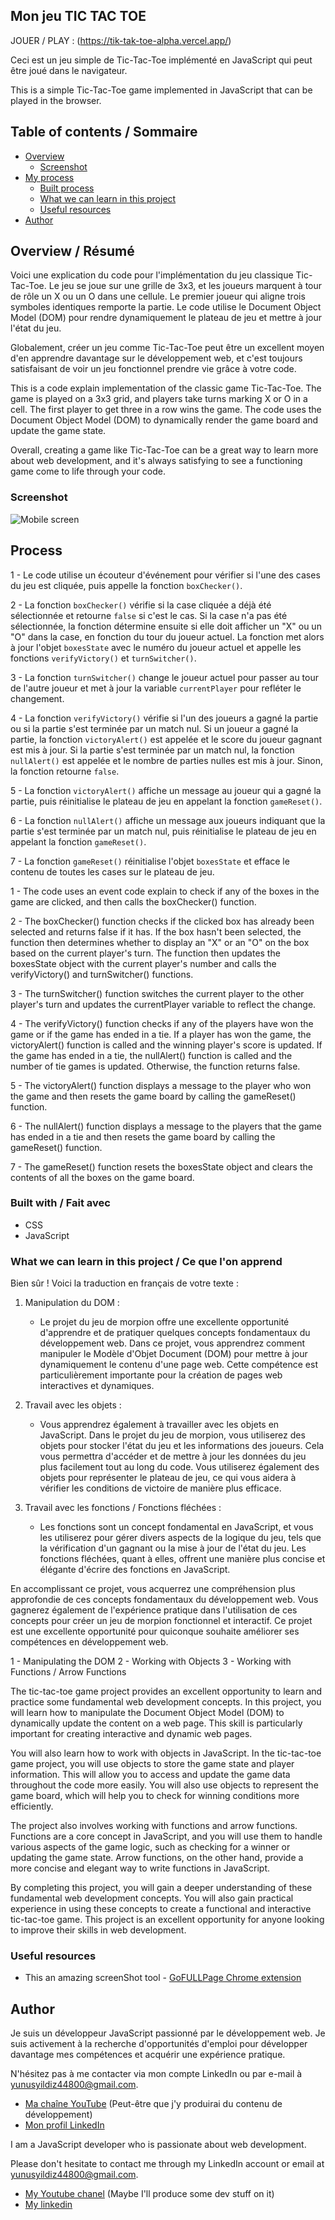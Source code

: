 ## Mon jeu TIC TAC TOE 

JOUER / PLAY : (https://tik-tak-toe-alpha.vercel.app/)

Ceci est un jeu simple de Tic-Tac-Toe implémenté en JavaScript qui peut être joué dans le navigateur.


This is a simple Tic-Tac-Toe game implemented in JavaScript that can be played in the browser.

## Table of contents / Sommaire

- [Overview](#overview)
  - [Screenshot](#screenshot)
- [My process](#my-process)
  - [Built process](#built-with)
  - [What we can learn in this project](#what-we-can-learn-in-this-project)
  - [Useful resources](#useful-resources)
- [Author](#author)

## Overview / Résumé


Voici une explication du code pour l'implémentation du jeu classique Tic-Tac-Toe. Le jeu se joue sur une grille de 3x3, et les joueurs marquent à tour de rôle un X ou un O dans une cellule. Le premier joueur qui aligne trois symboles identiques remporte la partie. Le code utilise le Document Object Model (DOM) pour rendre dynamiquement le plateau de jeu et mettre à jour l'état du jeu.

Globalement, créer un jeu comme Tic-Tac-Toe peut être un excellent moyen d'en apprendre davantage sur le développement web, et c'est toujours satisfaisant de voir un jeu fonctionnel prendre vie grâce à votre code.


This is a code explain implementation of the classic game Tic-Tac-Toe. The game is played on a 3x3 grid, and players take turns marking X or O in a cell. The first player to get three in a row wins the game. The code uses the Document Object Model (DOM) to dynamically render the game board and update the game state.

Overall, creating a game like Tic-Tac-Toe can be a great way to learn more about web development, and it's always satisfying to see a functioning game come to life through your code.


### Screenshot

![Mobile screen](./screenShot/mobile-tictactoe-YunusYildiz.png)

## Process


1 - Le code utilise un écouteur d'événement pour vérifier si l'une des cases du jeu est cliquée, puis appelle la fonction `boxChecker()`.

2 - La fonction `boxChecker()` vérifie si la case cliquée a déjà été sélectionnée et retourne `false` si c'est le cas. Si la case n'a pas été sélectionnée, la fonction détermine ensuite si elle doit afficher un "X" ou un "O" dans la case, en fonction du tour du joueur actuel. La fonction met alors à jour l'objet `boxesState` avec le numéro du joueur actuel et appelle les fonctions `verifyVictory()` et `turnSwitcher()`.

3 - La fonction `turnSwitcher()` change le joueur actuel pour passer au tour de l'autre joueur et met à jour la variable `currentPlayer` pour refléter le changement.

4 - La fonction `verifyVictory()` vérifie si l'un des joueurs a gagné la partie ou si la partie s'est terminée par un match nul. Si un joueur a gagné la partie, la fonction `victoryAlert()` est appelée et le score du joueur gagnant est mis à jour. Si la partie s'est terminée par un match nul, la fonction `nullAlert()` est appelée et le nombre de parties nulles est mis à jour. Sinon, la fonction retourne `false`.

5 - La fonction `victoryAlert()` affiche un message au joueur qui a gagné la partie, puis réinitialise le plateau de jeu en appelant la fonction `gameReset()`.

6 - La fonction `nullAlert()` affiche un message aux joueurs indiquant que la partie s'est terminée par un match nul, puis réinitialise le plateau de jeu en appelant la fonction `gameReset()`.

7 - La fonction `gameReset()` réinitialise l'objet `boxesState` et efface le contenu de toutes les cases sur le plateau de jeu.


1 - The code uses an event code explain to check if any of the boxes in the game are clicked, and then calls the boxChecker() function.

2 - The boxChecker() function checks if the clicked box has already been selected and returns false if it has. 
If the box hasn't been selected, the function then determines whether to display an "X" or an "O" on the box based on the current player's turn. The function then updates the boxesState object with the current player's number and calls the verifyVictory() and turnSwitcher() functions.

3 - The turnSwitcher() function switches the current player to the other player's turn and updates the currentPlayer variable to reflect the change.

4 - The verifyVictory() function checks if any of the players have won the game or if the game has ended in a tie. If a player has won the game, the victoryAlert() function is called and the winning player's score is updated. If the game has ended in a tie, the nullAlert() function is called and the number of tie games is updated. Otherwise, the function returns false.

5 - The victoryAlert() function displays a message to the player who won the game and then resets the game board by calling the gameReset() function.

6 - The nullAlert() function displays a message to the players that the game has ended in a tie and then resets the game board by calling the gameReset() function.

7 - The gameReset() function resets the boxesState object and clears the contents of all the boxes on the game board.

### Built with / Fait avec

- CSS
- JavaScript 

### What we can learn in this project / Ce que l'on apprend 
Bien sûr ! Voici la traduction en français de votre texte :

1. Manipulation du DOM :
   - Le projet du jeu de morpion offre une excellente opportunité d'apprendre et de pratiquer quelques concepts fondamentaux du développement web. Dans ce projet, vous apprendrez comment manipuler le Modèle d'Objet Document (DOM) pour mettre à jour dynamiquement le contenu d'une page web. Cette compétence est particulièrement importante pour la création de pages web interactives et dynamiques.

2. Travail avec les objets :
   - Vous apprendrez également à travailler avec les objets en JavaScript. Dans le projet du jeu de morpion, vous utiliserez des objets pour stocker l'état du jeu et les informations des joueurs. Cela vous permettra d'accéder et de mettre à jour les données du jeu plus facilement tout au long du code. Vous utiliserez également des objets pour représenter le plateau de jeu, ce qui vous aidera à vérifier les conditions de victoire de manière plus efficace.

3. Travail avec les fonctions / Fonctions fléchées :
   - Les fonctions sont un concept fondamental en JavaScript, et vous les utiliserez pour gérer divers aspects de la logique du jeu, tels que la vérification d'un gagnant ou la mise à jour de l'état du jeu. Les fonctions fléchées, quant à elles, offrent une manière plus concise et élégante d'écrire des fonctions en JavaScript.

En accomplissant ce projet, vous acquerrez une compréhension plus approfondie de ces concepts fondamentaux du développement web. Vous gagnerez également de l'expérience pratique dans l'utilisation de ces concepts pour créer un jeu de morpion fonctionnel et interactif. Ce projet est une excellente opportunité pour quiconque souhaite améliorer ses compétences en développement web.


1 - Manipulating the DOM
2 - Working with Objects
3 - Working with Functions / Arrow Functions

The tic-tac-toe game project provides an excellent opportunity to learn and practice some fundamental web development concepts. In this project, you will learn how to manipulate the Document Object Model (DOM) to dynamically update the content on a web page. This skill is particularly important for creating interactive and dynamic web pages.

You will also learn how to work with objects in JavaScript. In the tic-tac-toe game project, you will use objects to store the game state and player information. This will allow you to access and update the game data throughout the code more easily. You will also use objects to represent the game board, which will help you to check for winning conditions more efficiently.

The project also involves working with functions and arrow functions. Functions are a core concept in JavaScript, and you will use them to handle various aspects of the game logic, such as checking for a winner or updating the game state. Arrow functions, on the other hand, provide a more concise and elegant way to write functions in JavaScript.

By completing this project, you will gain a deeper understanding of these fundamental web development concepts. You will also gain practical experience in using these concepts to create a functional and interactive tic-tac-toe game. This project is an excellent opportunity for anyone looking to improve their skills in web development.

### Useful resources

- This an amazing screenShot tool - [GoFULLPage Chrome extension](https://chrome.google.com/webstore/detail/gofullpage-full-page-scre/fdpohaocaechififmbbbbbknoalclacl/related) 

## Author


Je suis un développeur JavaScript passionné par le développement web. Je suis activement à la recherche d'opportunités d'emploi pour développer davantage mes compétences et acquérir une expérience pratique.

N'hésitez pas à me contacter via mon compte LinkedIn ou par e-mail à yunusyildiz44800@gmail.com. 

- [Ma chaîne YouTube](https://www.youtube.com/channel/UCD8fe5DDbNPYcfezil6MraQ) (Peut-être que j'y produirai du contenu de développement)
- [Mon profil LinkedIn](https://www.linkedin.com/in/yunus-yildiz-b919b7206/)


I am a JavaScript developer who is passionate about web development.

Please don't hesitate to contact me through my LinkedIn account or email at yunusyildiz44800@gmail.com. 

- [My Youtube chanel](https://www.youtube.com/channel/UCD8fe5DDbNPYcfezil6MraQ) (Maybe I'll produce some dev stuff on it)
- [My linkedin](https://www.linkedin.com/in/yunus-yildiz-b919b7206/) 
